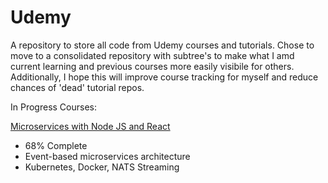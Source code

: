 # Udemy
A repository to store all code from Udemy courses and tutorials. Chose to move to a consolidated repository with subtree's to make what I amd current learning and previous courses more easily visibile for others. Additionally, I hope this will improve course tracking for myself and reduce chances of 'dead' tutorial repos.

In Progress Courses:

[Microservices with Node JS and React](https://www.udemy.com/course/microservices-with-node-js-and-react/)
- 68% Complete
- Event-based microservices architecture
- Kubernetes, Docker, NATS Streaming
